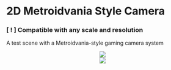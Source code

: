 # 2D Metroidvania Style Camera
### [ ! ] Compatible with any scale and resolution

A test scene with a Metroidvania-style gaming camera system

<div align="center">
  <img src="https://user-images.githubusercontent.com/62410044/104366504-3e5f7d00-54f8-11eb-992f-b5085dfa68f8.gif">
  </a>
</div>

<div align="center">
  <img src="https://user-images.githubusercontent.com/62410044/104366586-6058ff80-54f8-11eb-8a7f-deb982cd2d73.gif">
  </a>
</div>
